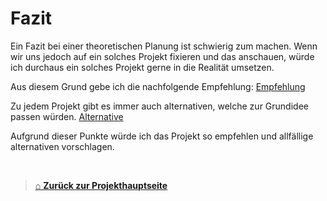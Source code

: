 # Fazit

Ein Fazit bei einer theoretischen Planung ist schwierig zum machen. 
Wenn wir uns jedoch auf ein solches Projekt fixieren und das anschauen, würde ich durchaus ein solches Projekt gerne in die Realität umsetzen.

Aus diesem Grund gebe ich die nachfolgende Empfehlung: [Empfehlung](Empfehlung.md)

Zu jedem Projekt gibt es immer auch alternativen, welche zur Grundidee passen würden. 
[Alternative](Alternative.md)

Aufgrund dieser Punkte würde ich das Projekt so empfehlen und allfällige alternativen vorschlagen. 

<br>

> [⌂ **Zurück zur Projekthauptseite**](../README.md)



